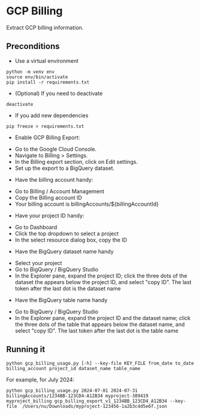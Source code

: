# GCP Billing
Extract GCP billing information.

## Preconditions
- Use a virtual environment
```
python -m venv env
source env/bin/activate
pip install -r requirements.txt
```
- (Optional) If you need to deactivate
```
deactivate
```
- If you add new dependencies
```
pip freeze > requirements.txt
```
- Enable GCP Billing Export:
* Go to the Google Cloud Console.
* Navigate to Billing > Settings.
* In the Billing export section, click on Edit settings.
* Set up the export to a BigQuery dataset.
- Have the billing account handy:
* Go to Billing / Account Management
* Copy the Billing account ID
* Your billing account is billingAccounts/${billingAccountId}
- Have your project ID handy:
* Go to Dashboard
* Click the top dropdown to select a project
* In the select resource dialog box, copy the ID
- Have the BigQuery dataset name handy
* Select your project
* Go to BigQuery / BigQuery Studio
* In the Explorer pane, expand the project ID; click the three dots of the dataset the appears below the project ID, and select "copy ID". The last token after the last dot is the dataset name
- Have the BigQuery table name handy
* Go to BigQuery / BigQuery Studio
* In the Explorer pane, expand the project ID and the dataset name; click the three dots of the table that appears below the dataset name, and select "copy ID". The last token after the last dot is the table name

## Running it
```
python gcp_billing_usage.py [-h] --key-file KEY_FILE from_date to_date billing_account project_id dataset_name table_name
```
For example, for July 2024:
```
python gcp_billing_usage.py 2024-07-01 2024-07-31 billingAccounts/1234BB-123CD4-A12B34 myproject-389419 myproject_billing gcp_billing_export_v1_1234BB_123CD4_A12B34 --key-file  /Users/nu/Downloads/myproject-123456-1a2b3c4d5e6f.json
```
